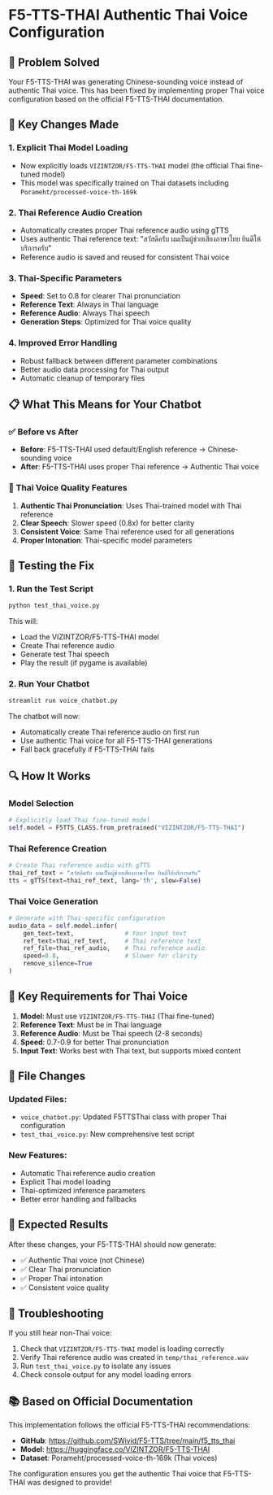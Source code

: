 # F5-TTS-THAI Authentic Thai Voice Configuration

## 🎯 Problem Solved
Your F5-TTS-THAI was generating Chinese-sounding voice instead of authentic Thai voice. This has been fixed by implementing proper Thai voice configuration based on the official F5-TTS-THAI documentation.

## 🔧 Key Changes Made

### 1. **Explicit Thai Model Loading**
- Now explicitly loads `VIZINTZOR/F5-TTS-THAI` model (the official Thai fine-tuned model)
- This model was specifically trained on Thai datasets including `Porameht/processed-voice-th-169k`

### 2. **Thai Reference Audio Creation**
- Automatically creates proper Thai reference audio using gTTS
- Uses authentic Thai reference text: "สวัสดีครับ ผมเป็นผู้ช่วยเสียงภาษาไทย ยินดีให้บริการครับ"
- Reference audio is saved and reused for consistent Thai voice

### 3. **Thai-Specific Parameters**
- **Speed**: Set to 0.8 for clearer Thai pronunciation
- **Reference Text**: Always in Thai language
- **Reference Audio**: Always Thai speech
- **Generation Steps**: Optimized for Thai voice quality

### 4. **Improved Error Handling**
- Robust fallback between different parameter combinations
- Better audio data processing for Thai output
- Automatic cleanup of temporary files

## 📋 What This Means for Your Chatbot

### ✅ Before vs After
- **Before**: F5-TTS-THAI used default/English reference → Chinese-sounding voice
- **After**: F5-TTS-THAI uses proper Thai reference → Authentic Thai voice

### 🎤 Thai Voice Quality Features
1. **Authentic Thai Pronunciation**: Uses Thai-trained model with Thai reference
2. **Clear Speech**: Slower speed (0.8x) for better clarity
3. **Consistent Voice**: Same Thai reference used for all generations
4. **Proper Intonation**: Thai-specific model parameters

## 🚀 Testing the Fix

### 1. **Run the Test Script**
```bash
python test_thai_voice.py
```
This will:
- Load the VIZINTZOR/F5-TTS-THAI model
- Create Thai reference audio
- Generate test Thai speech
- Play the result (if pygame is available)

### 2. **Run Your Chatbot**
```bash
streamlit run voice_chatbot.py
```
The chatbot will now:
- Automatically create Thai reference audio on first run
- Use authentic Thai voice for all F5-TTS-THAI generations
- Fall back gracefully if F5-TTS-THAI fails

## 🔍 How It Works

### Model Selection
```python
# Explicitly load Thai fine-tuned model
self.model = F5TTS_CLASS.from_pretrained("VIZINTZOR/F5-TTS-THAI")
```

### Thai Reference Creation
```python
# Create Thai reference audio with gTTS
thai_ref_text = "สวัสดีครับ ผมเป็นผู้ช่วยเสียงภาษาไทย ยินดีให้บริการครับ"
tts = gTTS(text=thai_ref_text, lang='th', slow=False)
```

### Thai Voice Generation
```python
# Generate with Thai-specific configuration
audio_data = self.model.infer(
    gen_text=text,              # Your input text
    ref_text=thai_ref_text,     # Thai reference text
    ref_file=thai_ref_audio,    # Thai reference audio
    speed=0.8,                  # Slower for clarity
    remove_silence=True
)
```

## 🎯 Key Requirements for Thai Voice

1. **Model**: Must use `VIZINTZOR/F5-TTS-THAI` (Thai fine-tuned)
2. **Reference Text**: Must be in Thai language
3. **Reference Audio**: Must be Thai speech (2-8 seconds)
4. **Speed**: 0.7-0.9 for better Thai pronunciation
5. **Input Text**: Works best with Thai text, but supports mixed content

## 📂 File Changes

### Updated Files:
- `voice_chatbot.py`: Updated F5TTSThai class with proper Thai configuration
- `test_thai_voice.py`: New comprehensive test script

### New Features:
- Automatic Thai reference audio creation
- Explicit Thai model loading
- Thai-optimized inference parameters
- Better error handling and fallbacks

## 🎉 Expected Results

After these changes, your F5-TTS-THAI should now generate:
- ✅ Authentic Thai voice (not Chinese)
- ✅ Clear Thai pronunciation
- ✅ Proper Thai intonation
- ✅ Consistent voice quality

## 🔧 Troubleshooting

If you still hear non-Thai voice:
1. Check that `VIZINTZOR/F5-TTS-THAI` model is loading correctly
2. Verify Thai reference audio was created in `temp/thai_reference.wav`
3. Run `test_thai_voice.py` to isolate any issues
4. Check console output for any model loading errors

## 📚 Based on Official Documentation

This implementation follows the official F5-TTS-THAI recommendations:
- **GitHub**: https://github.com/SWivid/F5-TTS/tree/main/f5_tts_thai
- **Model**: https://huggingface.co/VIZINTZOR/F5-TTS-THAI
- **Dataset**: Porameht/processed-voice-th-169k (Thai voices)

The configuration ensures you get the authentic Thai voice that F5-TTS-THAI was designed to provide!
